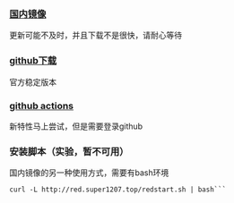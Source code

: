 ### [国内镜像](http://red.super1207.top)

更新可能不及时，并且下载不是很快，请耐心等待

### [github下载](https://github.com/super1207/redreply/releases)

官方稳定版本

### [github actions](https://github.com/super1207/redreply/actions)

新特性马上尝试，但是需要登录github


### 安装脚本（实验，暂不可用）

国内镜像的另一种使用方式，需要有bash环境

```
curl -L http://red.super1207.top/redstart.sh | bash```